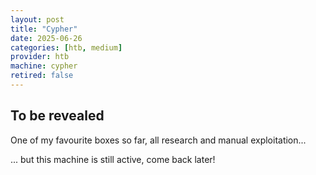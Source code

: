 ```yaml
---
layout: post
title: "Cypher"
date: 2025-06-26
categories: [htb, medium]
provider: htb
machine: cypher
retired: false
---
```


## To be revealed
One of my favourite boxes so far, all research and manual exploitation...

... but this machine is still active, come back later!
